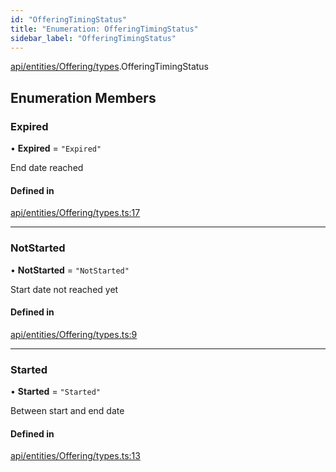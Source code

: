 ```yaml
---
id: "OfferingTimingStatus"
title: "Enumeration: OfferingTimingStatus"
sidebar_label: "OfferingTimingStatus"
---
```


[api/entities/Offering/types](../../../../../../modules/API/Entities/Offering/Types/Types.md).OfferingTimingStatus

## Enumeration Members

### Expired

• **Expired** = ``"Expired"``

End date reached

#### Defined in

[api/entities/Offering/types.ts:17](https://github.com/PolymeshAssociation/polymesh-sdk/blob/b6f9fb883/src/api/entities/Offering/types.ts#L17)

___

### NotStarted

• **NotStarted** = ``"NotStarted"``

Start date not reached yet

#### Defined in

[api/entities/Offering/types.ts:9](https://github.com/PolymeshAssociation/polymesh-sdk/blob/b6f9fb883/src/api/entities/Offering/types.ts#L9)

___

### Started

• **Started** = ``"Started"``

Between start and end date

#### Defined in

[api/entities/Offering/types.ts:13](https://github.com/PolymeshAssociation/polymesh-sdk/blob/b6f9fb883/src/api/entities/Offering/types.ts#L13)
